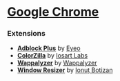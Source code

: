 # [Google Chrome](https://www.google.com/chrome/)

### Extensions
+ [__Adblock Plus__](https://chrome.google.com/webstore/detail/adblock-plus/cfhdojbkjhnklbpkdaibdccddilifddb) by [Eyeo](https://eyeo.com)
+ [__ColorZilla__](https://chrome.google.com/webstore/detail/colorzilla/bhlhnicpbhignbdhedgjhgdocnmhomnp) by [Iosart Labs](http://www.colorzilla.com)
+ [__Wappalyzer__](https://chrome.google.com/webstore/detail/wappalyzer/gppongmhjkpfnbhagpmjfkannfbllamg) by [Wappalyzer](https://www.wappalyzer.com)
+ [__Window Resizer__](https://chrome.google.com/webstore/detail/window-resizer/kkelicaakdanhinjdeammmilcgefonfh) by [Ionuț Botizan](https://github.com/ionut-botizan)